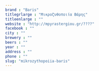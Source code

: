 ```yaml
---
brand : "Baris"
titlegrlarge : "Μικροζυθοποιία Βάρης"
titleenlarge : ""
website : "http://mpyrastergiou.gr/????"
facebook : ""
city : ""
brewery : ""
beers : ""
year : ""
address : ""
phone : ""
slug: "mikrozythopoiia-baris"
---
```

